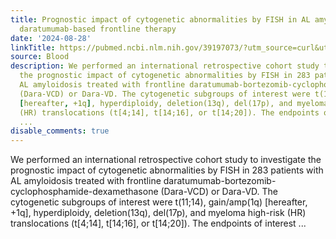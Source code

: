 ```yaml
---
title: Prognostic impact of cytogenetic abnormalities by FISH in AL amyloidosis with
  daratumumab-based frontline therapy
date: '2024-08-28'
linkTitle: https://pubmed.ncbi.nlm.nih.gov/39197073/?utm_source=curl&utm_medium=rss&utm_campaign=journals&utm_content=7603509&fc=None&ff=20240829182745&v=2.18.0.post9+e462414
source: Blood
description: We performed an international retrospective cohort study to investigate
  the prognostic impact of cytogenetic abnormalities by FISH in 283 patients with
  AL amyloidosis treated with frontline daratumumab-bortezomib-cyclophosphamide-dexamethasone
  (Dara-VCD) or Dara-VD. The cytogenetic subgroups of interest were t(11;14), gain/amp(1q)
  [hereafter, +1q], hyperdiploidy, deletion(13q), del(17p), and myeloma high-risk
  (HR) translocations (t[4;14], t[14;16], or t[14;20]). The endpoints of interest
  ...
disable_comments: true
---
```

We performed an international retrospective cohort study to investigate the prognostic impact of cytogenetic abnormalities by FISH in 283 patients with AL amyloidosis treated with frontline daratumumab-bortezomib-cyclophosphamide-dexamethasone (Dara-VCD) or Dara-VD. The cytogenetic subgroups of interest were t(11;14), gain/amp(1q) [hereafter, +1q], hyperdiploidy, deletion(13q), del(17p), and myeloma high-risk (HR) translocations (t[4;14], t[14;16], or t[14;20]). The endpoints of interest ...